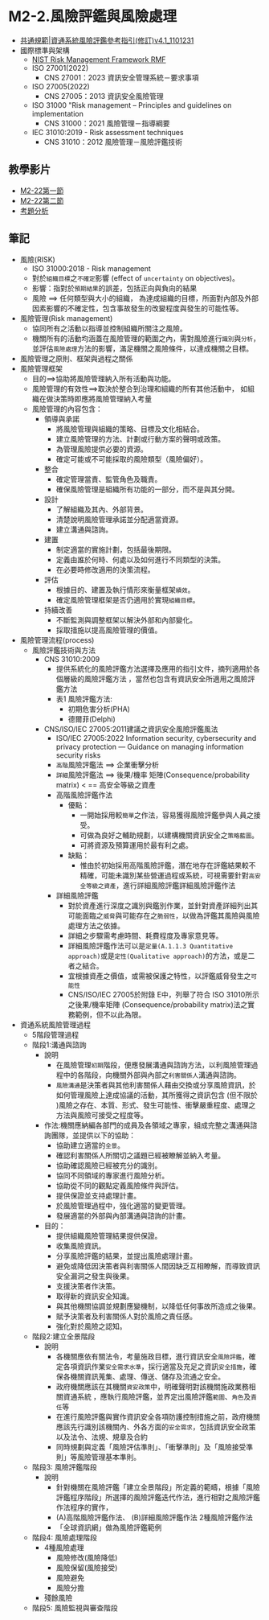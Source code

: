 # M2-2.風險評鑑與風險處理
- [共通規範|資通系統風險評鑑參考指引(修訂)v4.1_1101231](https://www.nics.nat.gov.tw/CommonSpecification?lang=zh)
- 國際標準與架構
  - [NIST Risk Management Framework RMF](https://csrc.nist.gov/projects/risk-management/about-rmf)
  - ISO 27001(2022)
    - CNS 27001：2023 資訊安全管理系統－要求事項 
  - ISO 27005(2022)
    - CNS 27005：2013 資訊安全風險管理
  - ISO 31000 "Risk management – Principles and guidelines on implementation
    - CNS 31000：2021 風險管理－指導綱要
  - IEC 31010:2019 - Risk assessment techniques
    - CNS 31010：2012 風險管理－風險評鑑技術



## 教學影片
- [M2-22第一節](https://youtu.be/IN6udEESKJY)
- [M2-22第二節](https://youtu.be/RVIYK7lr6FU)
- [考題分析]()

## 筆記
- 風險(RISK)
  - ISO 31000:2018 - Risk management 
  - 對於`組織目標`之`不確定`影響 (effect of `uncertainty` on objectives)。 
  - 影響：指對於`預期結果`的誤差，包括正向與負向的結果
  - 風險 ==> 任何類型與大小的組織， 為達成組織的目標，所面對內部及外部因素影響的不確定性，包含事故發生的改變程度與發生的可能性等。
- 風險管理(Risk management) 
  - 協同所有之活動以指導並控制組織所關注之風險。
  - 機關所有的活動均涵蓋在風險管理的範圍之內，需對風險進行`識別`與`分析`，並評估`風險處理`方法的影響，滿足機關之風險條件，以達成機關之目標。
- 風險管理之原則、框架與過程之關係
- 風險管理框架
  - 目的==>協助將風險管理納入所有活動與功能。
  - 風險管理的有效性==>取決於整合到治理和組織的所有其他活動中， 如組織在做決策時即應將風險管理納入考量
  - 風險管理的內容包含：
    - 領導與承諾
      - 將風險管理與組織的策略、目標及文化相結合。
      - 建立風險管理的方法、計劃或行動方案的聲明或政策。
      - 為管理風險提供必要的資源。
      - 確定可能或不可能採取的風險類型（風險偏好）。
    - 整合
      - 確定管理當責、監管角色及職責。
      - 確保風險管理是組織所有功能的一部分，而不是與其分開。
    - 設計
      - 了解組織及其內、外部背景。
      - 清楚說明風險管理承諾並分配適當資源。
      - 建立溝通與諮詢。
    - 建置
      - 制定適當的實施計劃，包括最後期限。
      - 定義由誰於何時、何處以及如何進行不同類型的決策。
      - 在必要時修改適用的決策流程。
    - 評估
      - 根據目的、建置及執行情形來衡量框架`績效`。
      - 確定風險管理框架是否仍適用於實現`組織目標`。
    - 持續改善
      - 不斷監測與調整框架以解決外部和內部變化。
      - 採取措施以提高風險管理的價值。  
- 風險管理流程(process)
  - 風險評鑑技術與方法
    - CNS 31010:2009
      - 提供系統化的風險評鑑方法選擇及應用的指引文件，摘列適用於各個層級的風險評鑑方法 ，當然也包含有資訊安全所適用之風險評鑑方法
      - 表1 風險評鑑方法:
        - 初期危害分析(PHA)
        - 德爾菲(Delphi) 
    - CNS/ISO/IEC 27005:2011建議之資訊安全風險評鑑風法
      - ISO/IEC 27005:2022 Information security, cybersecurity and privacy protection — Guidance on managing information security risks 
      - `高階`風險評鑑法 ==> 企業衝擊分析
      - `詳細`風險評鑑法 ==> 後果/機率 矩陣(Consequence/probability matrix)  < == 高安全等級之資產
      - 高階風險評鑑作法
        - 優點：
          - 一開始採用較`簡單`之作法，容易獲得風險評鑑參與人員之接受。
          - 可做為良好之輔助規劃，以建構機關資訊安全之`策略藍圖`。
          - 可將資源及預算運用於最有利之處。
        - 缺點：
          - 惟由於初始採用高階風險評鑑，潛在地存在評鑑結果較不精確，可能未識別某些營運過程或系統，可視需要針對`高安全等級之資產`，進行詳細風險評鑑詳細風險評鑑作法
       - 詳細風險評鑑
         - 對於資產進行深度之識別與鑑別作業，並針對資產詳細列出其可能面臨之`威脅`與可能存在之`脆弱性`，以做為評鑑其風險與風險處理方法之依據。
         - 詳細之步驟需考慮時間、耗費程度及專家意見等。
         - 詳細風險評鑑作法可以是`定量(A.1.1.3 Quantitative approach)`或是`定性(Qualitative approach)`的方法，或是二者之結合。
         - 宜根據資產之價值，或需被保護之特性，以評鑑威脅發生之`可能性`
         - CNS/ISO/IEC 27005於附錄 E中，列舉了符合 ISO 31010所示之後果/機率矩陣 (Consequence/probability matrix)法之實務範例，但不以此為限。
- 資通系統風險管理過程
  - 5階段管理過程
  - 階段1:溝通與諮詢
    - 說明
      - 在風險管理`初期`階段，便應發展溝通與諮詢方法，以利風險管理過程中的各階段，向機關外部與內部之`利害關係人`溝通與諮詢。
      - `風險溝通`是決策者與其他利害關係人藉由交換或分享風險資訊，於如何管理風險上達成協議的活動，其所獲得之資訊包含 (但不限於 )風險之存在、本質、形式、發生可能性、衝擊嚴重程度、處理之方法與風險可接受之程度等。
    - 作法:機關應納編各部門的成員及各領域之專家，組成完整之溝通與諮詢團隊，並提供以下的協助：
      - 協助建立適當的`全景`。
      - 確認利害關係人所關切之議題已經被瞭解並納入考量。
      - 協助確認風險已經被充分的識別。
      - 協同不同領域的專家進行風險分析。
      - 協助從不同的觀點定義風險條件與評估。
      - 提供保證並支持處理計畫。
      - 於風險管理過程中，強化適當的變更管理。
      - 發展適當的外部與內部溝通與諮詢的計畫。 
    - 目的：
      - 提供組織風險管理結果提供保證。
      - 收集風險資訊。
      - 分享風險評鑑的結果，並提出風險處理計畫。
      - 避免或降低因決策者與利害關係人間因缺乏互相瞭解，而導致資訊安全漏洞之發生與後果。
      - 支援決策者作決策。
      - 取得新的資訊安全知識。
      - 與其他機關協調並規劃應變機制，以降低任何事故所造成之後果。
      - 賦予決策者及利害關係人對於風險之責任感。
      - 強化對於風險之認知。
  - 階段2:建立全景階段
    - 說明
      - 各機關應依有關法令，考量施政目標，進行資訊安全`風險評鑑`，確定各項資訊作業`安全需求水準`，採行適當及充足之資訊`安全措施`，確保各機關資訊蒐集、處理、傳送、儲存及流通之安全。
      - 政府機關應該在其機關`資安政策`中，明確聲明對該機關施政業務相關資通系統 ，應執行風險評鑑，並界定出風險評鑑`範圍`、`角色`及`責任`等
      - 在進行風險評鑑與實作資訊安全各項防護控制措施之前，政府機關應該先行識別該機關內、外各方面的`安全需求`，包括資訊安全政策以及法令、法規、規章及合約
      - 同時規劃與定義「風險評估準則」、「衝擊準則」及「風險接受準則」等風險管理基本準則。
  - 階段3: 風險評鑑階段
    - 說明
      - 針對機關在風險評鑑「建立全景階段」所定義的範疇，根據「風險評鑑程序階段」所選擇的風險評鑑迭代作法，進行相對之風險評鑑作法程序的實作，
      - (A)高階風險評鑑作法、 (B)詳細風險評鑑作法 2種風險評鑑作法
      - 「全球資訊網」做為風險評鑑範例
  - 階段4: 風險處理階段
    - 4種風險處理
      - 風險修改(風險降低)
      - 風險保留(風險接受)
      - 風險避免
      - 風險分擔 
    - 殘餘風險
   - 階段5: 風險監視與審查階段
